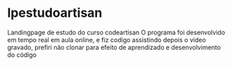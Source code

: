 # lpestudoartisan
Landingpage de estudo do curso codeartisan
O programa foi desenvolvido em tempo real em aula online, e fiz codigo assistindo depois o 
video gravado, prefiri não clonar para efeito de aprendizado e desenvolvimento do código
